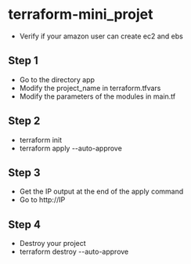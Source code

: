# terraform-mini_projet
* Verify if your amazon user can create ec2 and ebs

## Step 1
* Go to the directory app
* Modify the project_name in terraform.tfvars
* Modify the parameters of the modules in main.tf

## Step 2
* terraform init
* terraform apply --auto-approve

## Step 3 
* Get the IP output at the end of the apply command
* Go to http://IP

## Step 4
* Destroy your project
* terraform destroy --auto-approve

